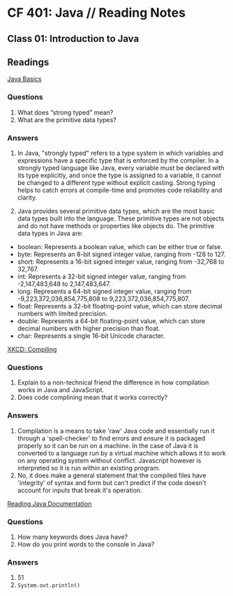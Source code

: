 # CF 401: Java // Reading Notes

## Class 01: Introduction to Java

## Readings

[Java Basics](https://docs.oracle.com/javase/tutorial/java/nutsandbolts/index.html)

### Questions

1. What does “strong typed” mean?
2. What are the primitive data types?

### Answers

1. In Java, "strongly typed" refers to a type system in which variables and expressions have a specific type that is enforced by the compiler. In a strongly typed language like Java, every variable must be declared with its type explicitly, and once the type is assigned to a variable, it cannot be changed to a different type without explicit casting. Strong typing helps to catch errors at compile-time and promotes code reliability and clarity.

2. Java provides several primitive data types, which are the most basic data types built into the language. These primitive types are not objects and do not have methods or properties like objects do. The primitive data types in Java are:

- boolean: Represents a boolean value, which can be either true or false.
- byte: Represents an 8-bit signed integer value, ranging from -128 to 127.
- short: Represents a 16-bit signed integer value, ranging from -32,768 to 32,767.
- int: Represents a 32-bit signed integer value, ranging from -2,147,483,648 to 2,147,483,647.
- long: Represents a 64-bit signed integer value, ranging from -9,223,372,036,854,775,808 to 9,223,372,036,854,775,807.
- float: Represents a 32-bit floating-point value, which can store decimal numbers with limited precision.
- double: Represents a 64-bit floating-point value, which can store decimal numbers with higher precision than float.
- char: Represents a single 16-bit Unicode character.

[XKCD: Compiling](https://xkcd.com/303/)

### Questions

1. Explain to a non-technical friend the difference in how compilation works in Java and JavaScript.
2. Does code complining mean that it works correctly?

### Answers

1. Compilation is a means to take 'raw' Java code and essentially run it through a 'spell-checker' to find errors and ensure it is packaged properly so it can be run on a machine. In the case of Java it is converted to a language run by a virtual machine which allows it to work on any operating system without conflict. Javascript however is interpreted so it is run within an existing program.
2. No, it does make a general statement that the compiled files have 'integrity' of syntax and form but can't predict if the code doesn't account for inputs that break it's operation.

[Reading Java Documentation](https://www.dummies.com/category/articles/java-33602/)

### Questions

1. How many keywords does Java have?
2. How do you print words to the console in Java?

### Answers

1. 51
2. `System.out.println()`
